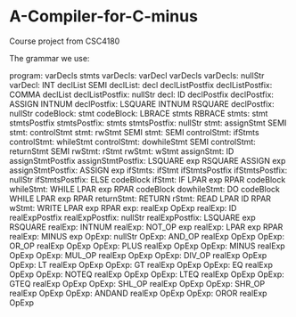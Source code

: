 # A-Compiler-for-C-minus
Course project from CSC4180

The grammar we use:

program: varDecls stmts
varDecls: varDecl varDecls
varDecls: nullStr
varDecl: INT declList SEMI
declList: decl declListPostfix
declListPostfix: COMMA declList
declListPostfix: nullStr
decl: ID declPostfix
declPostfix: ASSIGN INTNUM
declPostfix: LSQUARE INTNUM RSQUARE
declPostfix: nullStr
codeBlock: stmt
codeBlock: LBRACE stmts RBRACE
stmts: stmt stmtsPostfix
stmtsPostfix: stmts
stmtsPostfix: nullStr
stmt: assignStmt SEMI
stmt: controlStmt
stmt: rwStmt SEMI
stmt: SEMI
controlStmt: ifStmts
controlStmt: whileStmt
controlStmt: dowhileStmt SEMI
controlStmt: returnStmt SEMI
rwStmt: rStmt
rwStmt: wStmt
assignStmt: ID assignStmtPostfix
assignStmtPostfix: LSQUARE exp RSQUARE ASSIGN exp
assignStmtPostfix: ASSIGN exp
ifStmts: ifStmt ifStmtsPostfix
ifStmtsPostfix: nullStr
ifStmtsPostfix: ELSE codeBlock
ifStmt: IF LPAR exp RPAR codeBlock
whileStmt: WHILE LPAR exp RPAR codeBlock
dowhileStmt: DO codeBlock WHILE LPAR exp RPAR
returnStmt: RETURN
rStmt: READ LPAR ID RPAR
wStmt: WRITE LPAR exp RPAR
exp: realExp OpExp
realExp: ID realExpPostfix
realExpPostfix: nullStr
realExpPostfix: LSQUARE exp RSQUARE
realExp: INTNUM
realExp: NOT_OP exp
realExp: LPAR exp RPAR
realExp: MINUS exp
OpExp: nullStr
OpExp: AND_OP realExp OpExp
OpExp: OR_OP realExp OpExp
OpExp: PLUS realExp OpExp
OpExp: MINUS realExp OpExp
OpExp: MUL_OP realExp OpExp
OpExp: DIV_OP realExp OpExp
OpExp: LT realExp OpExp
OpExp: GT realExp OpExp
OpExp: EQ realExp OpExp
OpExp: NOTEQ realExp OpExp
OpExp: LTEQ realExp OpExp
OpExp: GTEQ realExp OpExp
OpExp: SHL_OP realExp OpExp
OpExp: SHR_OP realExp OpExp
OpExp: ANDAND realExp OpExp
OpExp: OROR realExp OpExp
